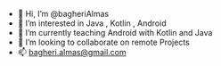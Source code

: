 - 👋 Hi, I’m @bagheriAlmas
- 👀 I’m interested in Java , Kotlin , Android 
- 🌱 I’m currently teaching Android with Kotlin and Java
- 💞️ I’m looking to collaborate on remote Projects
- 📫 bagheri.almas@gmail.com

<!---
bagheriAlmas/bagheriAlmas is a ✨ special ✨ repository because its `README.md` (this file) appears on your GitHub profile.
You can click the Preview link to take a look at your changes.
--->
